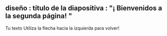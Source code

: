  diseño : título de la diapositiva
 : "¡ Bienvenidos a la segunda página! "
---
Tu texto 
Utiliza la flecha hacia la izquierda para volver!
